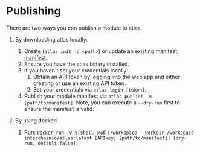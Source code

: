 # Publishing

There are two ways you can publish a module to atlas.

1. By downloading atlas locally:

   1. Create (`atlas init -d <path>`) or update an existing manifest, [manifest](./manifest.md).
   2. Ensure you have the atlas binary installed.
   3. If you haven't set your credentials locally:
        1. Obtain an API token by logging into the web app and either creating or use an existing API token.
        2. Set your credentials via `atlas login [token]`.
   4. Publish your module manifest via `atlas publish -m [path/to/manifest]`. Note,
      you can execute a `--dry-run` first to ensure the manifest is valid.

2. By using docker:

   1. Run: `docker run -v $(shell pwd):/workspace --workdir /workspace interchainio/atlas:latest [APIkey] [path/to/manifest]] [dry-run, default false]`
